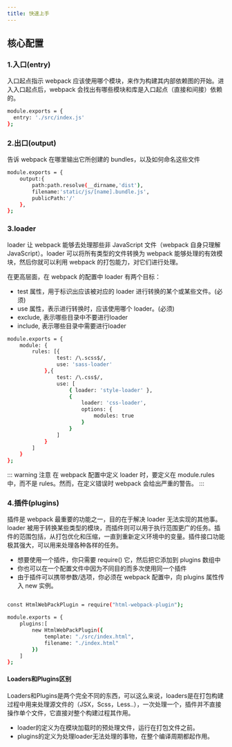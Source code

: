 ```yaml
---
title: 快速上手
---
```


## 核心配置

### 1.入口(entry)

入口起点指示 webpack 应该使用哪个模块，来作为构建其内部依赖图的开始。进入入口起点后，webpack 会找出有哪些模块和库是入口起点（直接和间接）依赖的。

```bash
module.exports = {
  entry: './src/index.js'
};
```

### 2.出口(output)

告诉 webpack 在哪里输出它所创建的 bundles，以及如何命名这些文件

```bash
module.exports = {
    output:{
        path:path.resolve(__dirname,'dist'),
        filename:'static/js/[name].bundle.js',
        publicPath:'/'
    },
};
```

### 3.loader

loader 让 webpack 能够去处理那些非 JavaScript 文件（webpack 自身只理解 JavaScript）。loader 可以将所有类型的文件转换为 webpack 能够处理的有效模块，然后你就可以利用 webpack 的打包能力，对它们进行处理。

在更高层面，在 webpack 的配置中 loader 有两个目标：
* test 属性，用于标识出应该被对应的 loader 进行转换的某个或某些文件。(必须)
* use 属性，表示进行转换时，应该使用哪个 loader。(必须)
* exclude, 表示哪些目录中不要进行loader
* include, 表示哪些目录中需要进行loader

```bash
module.exports = {
    module: {
        rules: [{ 
                test: /\.scss$/, 
                use: 'sass-loader' 
            },{
                test: /\.css$/,
                use: [
                    { loader: 'style-loader' },
                    {
                        loader: 'css-loader',
                        options: {
                            modules: true
                        }
                    }
                ]
            }
        ]
    }
};
```
::: warning 注意
在 webpack 配置中定义 loader 时，要定义在 module.rules 中，而不是 rules。然而，在定义错误时 webpack 会给出严重的警告。
:::

### 4.插件(plugins)

插件是 webpack 最重要的功能之一，目的在于解决 loader 无法实现的其他事。
loader 被用于转换某些类型的模块，而插件则可以用于执行范围更广的任务。插件的范围包括，从打包优化和压缩，一直到重新定义环境中的变量。插件接口功能极其强大，可以用来处理各种各样的任务。

* 想要使用一个插件，你只需要 require() 它，然后把它添加到 plugins 数组中
* 你也可以在一个配置文件中因为不同目的而多次使用同一个插件
* 由于插件可以携带参数/选项，你必须在 webpack 配置中，向 plugins 属性传入 new 实例。

```bash

const HtmlWebPackPlugin = require("html-webpack-plugin");

module.exports = {
    plugins:[
        new HtmlWebPackPlugin({
            template: "./src/index.html",
            filename: "./index.html"
        })
    ]
};
```

#### Loaders和Plugins区别

Loaders和Plugins是两个完全不同的东西，可以这么来说，loaders是在打包构建过程中用来处理源文件的（JSX，Scss，Less..），一次处理一个，插件并不直接操作单个文件，它直接对整个构建过程其作用。

* loader的定义为在模块加载时的预处理文件，运行在打包文件之前。
* plugins的定义为处理loader无法处理的事物，在整个编译周期都起作用。